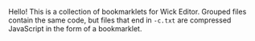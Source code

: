 Hello! This is a collection of bookmarklets for Wick Editor. Grouped files contain the same code, but files that end in `-c.txt` are compressed JavaScript in the form of a bookmarklet.
